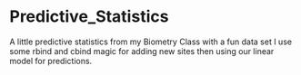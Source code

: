 # Predictive_Statistics
A little predictive statistics from my Biometry Class with a fun data set
I use some rbind and cbind magic for adding new sites then using our linear model for predictions.
